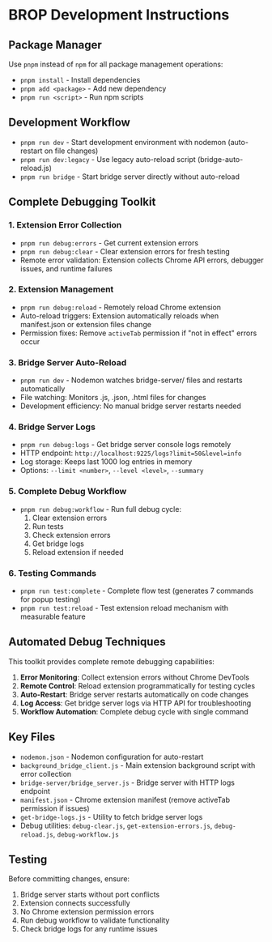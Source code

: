 # BROP Development Instructions

## Package Manager
Use `pnpm` instead of `npm` for all package management operations:
- `pnpm install` - Install dependencies
- `pnpm add <package>` - Add new dependency
- `pnpm run <script>` - Run npm scripts

## Development Workflow
- `pnpm run dev` - Start development environment with nodemon (auto-restart on file changes)
- `pnpm run dev:legacy` - Use legacy auto-reload script (bridge-auto-reload.js)
- `pnpm run bridge` - Start bridge server directly without auto-reload

## Complete Debugging Toolkit

### 1. Extension Error Collection
- `pnpm run debug:errors` - Get current extension errors
- `pnpm run debug:clear` - Clear extension errors for fresh testing
- Remote error validation: Extension collects Chrome API errors, debugger issues, and runtime failures

### 2. Extension Management
- `pnpm run debug:reload` - Remotely reload Chrome extension
- Auto-reload triggers: Extension automatically reloads when manifest.json or extension files change
- Permission fixes: Remove `activeTab` permission if "not in effect" errors occur

### 3. Bridge Server Auto-Reload
- `pnpm run dev` - Nodemon watches bridge-server/ files and restarts automatically
- File watching: Monitors .js, .json, .html files for changes
- Development efficiency: No manual bridge server restarts needed

### 4. Bridge Server Logs
- `pnpm run debug:logs` - Get bridge server console logs remotely
- HTTP endpoint: `http://localhost:9225/logs?limit=50&level=info`
- Log storage: Keeps last 1000 log entries in memory
- Options: `--limit <number>`, `--level <level>`, `--summary`

### 5. Complete Debug Workflow
- `pnpm run debug:workflow` - Run full debug cycle:
  1. Clear extension errors
  2. Run tests
  3. Check extension errors
  4. Get bridge logs
  5. Reload extension if needed

### 6. Testing Commands
- `pnpm run test:complete` - Complete flow test (generates 7 commands for popup testing)
- `pnpm run test:reload` - Test extension reload mechanism with measurable feature

## Automated Debug Techniques

This toolkit provides complete remote debugging capabilities:

1. **Error Monitoring**: Collect extension errors without Chrome DevTools
2. **Remote Control**: Reload extension programmatically for testing cycles  
3. **Auto-Restart**: Bridge server restarts automatically on code changes
4. **Log Access**: Get bridge server logs via HTTP API for troubleshooting
5. **Workflow Automation**: Complete debug cycle with single command

## Key Files
- `nodemon.json` - Nodemon configuration for auto-restart
- `background_bridge_client.js` - Main extension background script with error collection
- `bridge-server/bridge_server.js` - Bridge server with HTTP logs endpoint
- `manifest.json` - Chrome extension manifest (remove activeTab permission if issues)
- `get-bridge-logs.js` - Utility to fetch bridge server logs
- Debug utilities: `debug-clear.js`, `get-extension-errors.js`, `debug-reload.js`, `debug-workflow.js`

## Testing
Before committing changes, ensure:
1. Bridge server starts without port conflicts
2. Extension connects successfully
3. No Chrome extension permission errors
4. Run debug workflow to validate functionality
5. Check bridge logs for any runtime issues
